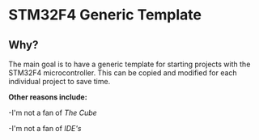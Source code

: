 STM32F4 Generic Template
==============

Why?
--------------

The main goal is to have a generic template for starting projects with the
STM32F4 microcontroller.  This can be copied and modified for each individual
project to save time.

**Other reasons include:**

-I'm not a fan of *The Cube*

-I'm not a fan of *IDE's*
